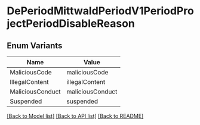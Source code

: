# DePeriodMittwaldPeriodV1PeriodProjectPeriodDisableReason

## Enum Variants

| Name | Value |
|---- | -----|
| MaliciousCode | maliciousCode |
| IllegalContent | illegalContent |
| MaliciousConduct | maliciousConduct |
| Suspended | suspended |


[[Back to Model list]](../README.md#documentation-for-models) [[Back to API list]](../README.md#documentation-for-api-endpoints) [[Back to README]](../README.md)


